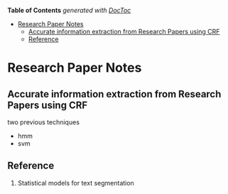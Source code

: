 **Table of Contents**  *generated with [DocToc](http://doctoc.herokuapp.com/)*

- [Research Paper Notes](#research-paper-notes)
	- [Accurate information extraction from Research Papers using CRF](#accurate-information-extraction-from-research-papers-using-crf)
	- [Reference](#reference)

# Research Paper Notes

## Accurate information extraction from Research Papers using CRF
two previous techniques
- hmm
- svm

## Reference
1. Statistical models for text segmentation